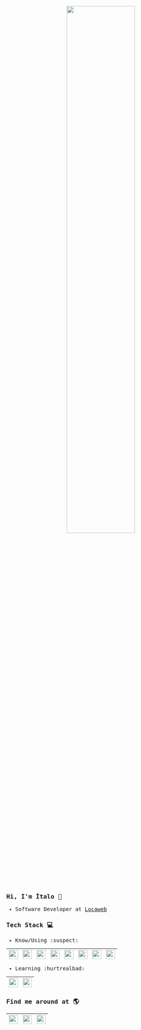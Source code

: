 <p align="center">
 <img width="60%" src="https://i.pinimg.com/originals/e4/26/70/e426702edf874b181aced1e2fa5c6cde.gif" />
</p>

<samp>

### Hi, I'm Ítalo 👋

- Software Developer at [Locaweb](https://www.locaweb.com.br/)

### Tech Stack :computer:

- Know/Using :suspect:

| [<img src="https://cdn.svgporn.com/logos/ruby.svg" alt="v logo" width="24">](https://www.ruby-lang.org/) | [<img src="https://cdn.svgporn.com/logos/rails.svg" alt="v logo" width="24">](https://rubyonrails.org/) | [<img src="https://cdn.svgporn.com/logos/javascript.svg" alt="v logo" width="24">](http://www.ecmascript.org/)  |  [<img src="https://cdn.svgporn.com/logos/postgresql.svg" alt="v logo" width="24">](https://www.postgresql.org/)  |  [<img src="https://cdn.svgporn.com/logos/github.svg" alt="v logo" width="24">](https://www.ghithub.com/)  | [<img src="https://cdn.svgporn.com/logos/git.svg" alt="v logo" width="24">](https://git-scm.com/)  | [<img src="https://cdn.svgporn.com/logos/visual-studio-code.svg" alt="v logo" width="24">](https://code.visualstudio.com/)  | [<img src="https://cdn.svgporn.com/logos/ubuntu.svg" alt="v logo" width="24">](https://ubuntu.com/)  | 
|----|----|----|----|----|----|----|----|

- Learning :hurtrealbad:

| [<img src="https://w7.pngwing.com/pngs/566/160/png-transparent-golang-hd-logo.png" alt="golang logo" width="24">](https://go.dev/) | [<img src="https://static-00.iconduck.com/assets.00/nestjs-icon-1024x1020-34exj0g6.png" alt="nestjs logo" width="24">](https://nestjs.com/)  | 
|---|---|

### Find me around at 🌎

| [<img src="https://cdn.svgporn.com/logos/twitter.svg" alt="v logo" width="24">](https://twitter.com/ifasanelli) | [<img src="https://cdn.svgporn.com/logos/linkedin.svg" alt="v logo" width="24">](https://www.linkedin.com/in/ítalo-fasanelli-leomil-571ab782/) | [<img src="https://cdn.svgporn.com/logos/instagram-icon.svg" alt="v logo" width="24">](https://www.instagram.com/italofasanelli/)
|---|---|---|

</samp>

